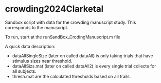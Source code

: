 # crowding2024Clarketal
Sandbox script with data for the crowding manuscript study. This corresponds to the manuscript.

To run, start at the runSandBox_CrodingManuscript.m file

A quick data description:
- dataAllSingleSize (later on called dataAll) is only taking trials that
have stimulus sizes near threshold.
- dataAllSizs.mat (later on called dataAll2) is every single trial collecte for all subjects.
- thresh.mat are the calculated thresholds based on all trails.
